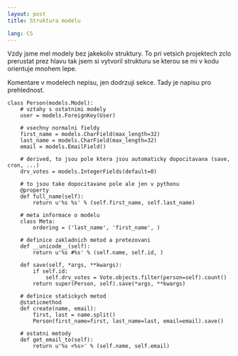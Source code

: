 ```yaml
---
layout: post
title: Struktura modelu

lang: CS
---
```


Vzdy jsme mel modely bez jakekoliv struktury. To pri vetsich projektech zclo prerustat prez hlavu tak
jsem si vytvoril strukturu se kterou se mi v kodu orientuje mnohem lepe.

Komentare v modelech nepisu, jen dodrzuji sekce. Tady je napisu pro prehlednost.

    class Person(models.Model):
        # vztahy s ostatnimi modely
        user = models.ForeignKey(User)

        # vsechny normalni fieldy
        first_name = models.CharField(max_length=32)
        last_name = models.CharField(max_length=32)
        email = models.EmailField()

        # derived, to jsou pole ktera jsou automaticky dopocitavana (save, cron, ...)
        drv_votes = models.IntegerFields(default=0)

        # to jsou take dopocitavane pole ale jen v pythonu
        @property
        def full_name(self):
            return u'%s %s' % (self.first_name, self.last_name)

        # meta informace o modelu
        class Meta:
            ordering = ('last_name', 'first_name', )

        # definice zakladnich metod a pretezovani
        def __unicode__(self):
            return u'%s #%s' % (self.name, self.id, )

        def save(self, *args, **kwargs):
            if self.id:
                self.drv_votes = Vote.objects.filter(person=self).count()
            return super(Person, self).save(*args, **kwargs)

        # definice statickych metod
        @staticmethod
        def create(name, email):
            first, last = name.split()
            Person(first_name=first, last_name=last, email=email).save()

        # ostatni metody
        def get_email_to(self):
            return u'%s <%s>' % (self.name, self.email)

